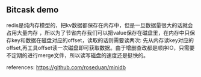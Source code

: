 ## Bitcask demo

redis是纯内存模型的，把kv数据都保存在内存中，但是一旦数据量很大的话就会占用大量内存 ，所以为了节省内存我们可以把value保存在磁盘里，在内存中只保存key和数据在磁盘对应的offset，读取的话则需要读两次: 先从内存读key对应的offset,再工具offset读一次磁盘即可获取数据。由于增删查改都是顺序IO，只需要不定期的进行merge文件，所以读写磁盘的速度还是挺快的。
   
references: https://github.com/roseduan/minidb

